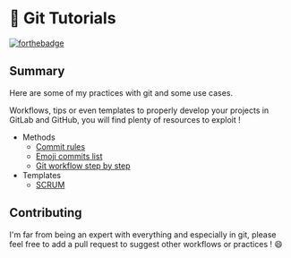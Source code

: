 # 📑 Git Tutorials

[![forthebadge](https://forthebadge.com/images/badges/you-didnt-ask-for-this.svg)](https://github.com/pBouillon/git_tutorials)

## Summary

Here are some of my practices with git and some use cases.

Workflows, tips or even templates to properly develop your projects in GitLab
and GitHub, you will find plenty of resources to exploit !

- Methods
  - [Commit rules](./methods/commit_rules.md)
  - [Emoji commits list](./methods/emoji_commit_list.md)
  - [Git workflow step by step](./methods/git_workflow.md)
- Templates
  - [SCRUM](./templates/SCRUM/)

## Contributing

I'm far from being an expert with everything and especially in git,
please feel free to add a pull request to suggest other workflows or
practices ! :smile:
